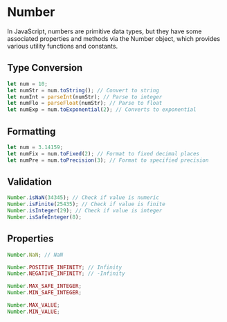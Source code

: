 # Number

In JavaScript, numbers are primitive data types, but they have some associated properties and methods via the Number object, which provides various utility functions and constants.

## Type Conversion

```js
let num = 10;
let numStr = num.toString(); // Convert to string
let numInt = parseInt(numStr); // Parse to integer
let numFlo = parseFloat(numStr); // Parse to float
let numExp = num.toExponential(2); // Converts to exponential
```

## Formatting

```js
let num = 3.14159;
let numFix = num.toFixed(2); // Format to fixed decimal places
let numPre = num.toPrecision(3); // Format to specified precision
```

## Validation

```js
Number.isNaN(34345); // Check if value is numeric
Number.isFinite(25435); // Check if value is finite
Number.isInteger(29); // Check if value is integer
Number.isSafeInteger(8);
```

## Properties

```js
Number.NaN; // NaN

Number.POSITIVE_INFINITY; // Infinity
Number.NEGATIVE_INFINITY; // -Infinity

Number.MAX_SAFE_INTEGER;
Number.MIN_SAFE_INTEGER;

Number.MAX_VALUE;
Number.MIN_VALUE;
```
